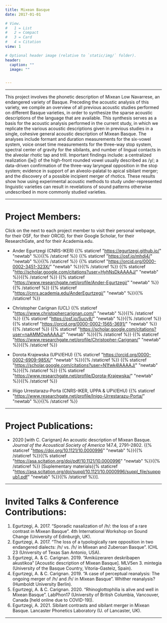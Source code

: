 ```yaml
---
title: Mixean Basque
date: 2017-01-01

# View.
#   1 = List
#   2 = Compact
#   3 = Card
#   4 = Citation
view: 1

# Optional header image (relative to `static/img/` folder).
header:
  caption: ""
  image: ""


---
```

--------------------------------------------------

This project involves the phonetic description of Mixean Low Navarrese, an endangered variety of Basque. Preceding the acoustic analysis of this variety, we compile an overview of all previous acoustic studies performed on different Basque varieties, in order to synthesize the sparse acoustic descriptions of the language that are available. This synthesis serves as a basis for the acoustic analysis performed in the current study, in which we replicate the various acoustic descriptions given in previous studies in a single, cohesive general acoustic description of Mixean Basque. The analyses include formant and duration measurements for the six-vowel system, voice onset time measurements for the three-way stop system, spectral center of gravity for the sibilants, and number of lingual contacts in the alveolar rhotic tap and trill. Important findings include: a centralized realization ([ʉ]) of the high-front rounded vowel usually described as /y/; a data-driven confirmation of the three-way laryngeal opposition in the stop system; evidence in support of an alveolo-palatal to apical sibilant merger; and the discovery of a possible incipient merger of rhotics. These results show how using experimental acoustic methods to study under-represented linguistic varieties can result in revelations of sound patterns otherwise undescribed in more commonly studied varieties.

--------------------------------------------------

Project Members:
==============
Click on the <i class = "fas fa-user"></i> next to each project member to visit their personal webpage, <i class = "ai ai-osf ai-lg"></i> for their OSF, <i class = "ai ai-orcid ai-lg"></i> for their ORCID, <i class = "ai ai-google-scholar ai-lg"></i> for their Google Scholar, <i class = "ai ai-researchgate ai-lg"></i> for their ResearchGate, and <i class = "ai ai-academia ai-lg"></i> for their Academia.edu.

 * Ander Egurtzegi (CNRS-IKER) {{% staticref "https://egurtzegi.github.io/" "newtab" %}}<i class = "fas fa-user"></i>{{% /staticref %}} {{% staticref "https://osf.io/mhdj4/" "newtab" %}}<i class = "ai ai-osf ai-lg"></i>{{% /staticref %}} {{% staticref "https://orcid.org/0000-0002-3451-323X/" "newtab" %}}<i class = "ai ai-orcid ai-lg"></i>{{% /staticref %}} {{% staticref "http://scholar.google.com/citations?user=HyhNsDkAAAAJ/" "newtab" %}}<i class = "ai ai-google-scholar ai-lg"></i>{{% /staticref %}} {{% staticref "https://www.researchgate.net/profile/Ander-Egurtzegi/" "newtab" %}}<i class = "ai ai-researchgate ai-lg"></i>{{% /staticref %}} {{% staticref "https://cnrs.academia.edu/AnderEgurtzegi/" "newtab" %}}<i class = "ai ai-academia ai-lg"></i>{{% /staticref %}}

 * Christopher Carignan (UCL) {{% staticref "https://www.christophercarignan.com/" "newtab" %}}<i class = "fas fa-user"></i>{{% /staticref %}} {{% staticref "https://osf.io/5ucv8/" "newtab" %}}<i class = "ai ai-osf ai-lg"></i>{{% /staticref %}} {{% staticref "https://orcid.org/0000-0002-1565-3691/" "newtab" %}}<i class = "ai ai-orcid ai-lg"></i>{{% /staticref %}} {{% staticref "https://scholar.google.com/citations?user=naAMMOwAAAAJ/" "newtab" %}}<i class = "ai ai-google-scholar ai-lg"></i>{{% /staticref %}} {{% staticref "https://www.researchgate.net/profile/Christopher-Carignan/" "newtab" %}}<i class = "ai ai-researchgate ai-lg"></i>{{% /staticref %}}

 * Dorota Krajewska (UPV/EHU) {{% staticref "https://orcid.org/0000-0002-6909-985X/" "newtab" %}}<i class = "ai ai-orcid ai-lg"></i>{{% /staticref %}} {{% staticref "https://scholar.google.com/citations?user=N1fwk4IAAAAJ/" "newtab" %}}<i class = "ai ai-google-scholar ai-lg"></i>{{% /staticref %}} {{% staticref "https://www.researchgate.net/profile/Dorota-Krajewska/" "newtab" %}}<i class = "ai ai-researchgate ai-lg"></i>{{% /staticref %}}

 * Iñigo Urrestarazu-Porta (CNRS-IKER, UPPA & UPV/EHU) {{% staticref "https://www.researchgate.net/profile/Inigo-Urrestarazu-Porta/" "newtab" %}}<i class = "ai ai-researchgate ai-lg"></i>{{% /staticref %}}

--------------------------------------------------

Project Publications:
==============
 * 2020 [with C. Carignan] An acoustic description of Mixean Basque. _Journal of the Acoustical Society of America_ 147.4, 2791–2802. {{% staticref "https://doi.org/10.1121/10.0000996" "newtab" %}}<i class = "ai ai-doi ai-lg"></i>{{% /staticref %}}{{% staticref "https://asa.scitation.org/doi/pdf/10.1121/10.0000996" "newtab" %}}<i class = "ai ai-open-access ai-lg"></i>{{% /staticref %}} [Suplementary materials{{% staticref "https://asa.scitation.org/doi/suppl/10.1121/10.0000996/suppl_file/supppub1.pdf" "newtab" %}}<i class = "ai ai-open-access ai-lg"></i>{{% /staticref %}}].

--------------------------------------------------

Invited Talks & Conference Contributions:
==============
1.  Egurtzegi, A. 2017. “Sporadic nasalization of /h/: the loss of a rare contrast in Mixean Basque”. 4th International Workshop on Sound Change (University of Edinburgh, UK).
2.  Egurtzegi, A. 2017. “The loss of a typologically rare opposition in two endangered dialects: /h/ vs. /h̃/ in Mixean and Zuberoan Basque”. ICHL 23 (University of Texas San Antonio, USA).
3.  Egurtzegi, A. & C. Carignan. 2019.  “Amiküzeraren deskribapen akustikoa” [Acoustic description of Mixean Basque]. MLV5en 3. mintegia (University of the Basque Country, Vitoria-Gasteiz, Spain).
4.  Egurtzegi, A. & C. Carignan. 2019.  “A case of perceptual reanalysis: The ongoing merger of /h/ and /h̃/ in Mixean Basque”. Whither reanalysis? (Humboldt University Berlin).
5.  Egurtzegi, A. & C. Carignan. 2020.  “Rhinoglottophilia is alive and well in Mixean Basque”. LabPhon17 (University of British Columbia, Vancouver, Canada [held online due to COVID-19]).
6.  Egurtzegi, A. 2021. Sibilant contrasts and sibilant merger in Mixean Basque. Lancaster Phonetics Laboratory (U. of Lancaster, UK).

--------------------------------------------------
